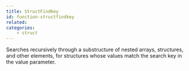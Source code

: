 ```yaml
---
title: StructFindKey
id: function-structfindkey
related:
categories:
    - struct
---
```


Searches recursively through a substructure of nested arrays,
structures, and other elements, for structures whose values
match the search key in the value parameter.
